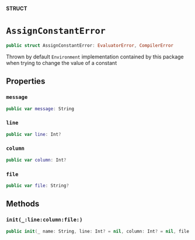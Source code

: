 **STRUCT**

# `AssignConstantError`

```swift
public struct AssignConstantError: EvaluatorError, CompilerError
```

Thrown by default `Environment` implementation contained by this package
when trying to change the value of a constant

## Properties
### `message`

```swift
public var message: String
```

### `line`

```swift
public var line: Int?
```

### `column`

```swift
public var column: Int?
```

### `file`

```swift
public var file: String?
```

## Methods
### `init(_:line:column:file:)`

```swift
public init(_ name: String, line: Int? = nil, column: Int? = nil, file: String? = nil)
```
